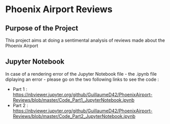 # Phoenix Airport Reviews

## Purpose of the Project

This project aims at doing a sentimental analysis of reviews made about the Phoenix Airport

## Jupyter Notebook

In case of a rendering error of the Jupyter Notebook file - the .ipynb file diplaying an error - please go on the two following links to see the code : 

- Part 1 : https://nbviewer.jupyter.org/github/GuillaumeD42/PhoenixAirport-Reviews/blob/master/Code_Part1_JupyterNotebook.ipynb
- Part 2 : https://nbviewer.jupyter.org/github/GuillaumeD42/PhoenixAirport-Reviews/blob/master/Code_Part2_JupyterNotebook.ipynb
